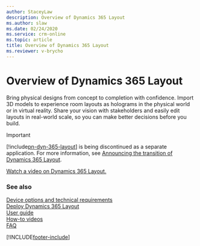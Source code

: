 ```yaml
---
author: StaceyLaw
description: Overview of Dynamics 365 Layout
ms.author: slaw
ms.date: 02/24/2020
ms.service: crm-online
ms.topic: article
title: Overview of Dynamics 365 Layout
ms.reviewer: v-brycho
---
```


# Overview of Dynamics 365 Layout

Bring physical designs from concept to completion with confidence. Import 3D models to experience room layouts as holograms in the physical world or in virtual reality. Share your vision with stakeholders and easily edit layouts in real-world scale, so you can make better decisions before you build.

>[!IMPORTANT]
>[!include[pn-dyn-365-layout](../includes/pn-dyn-365-layout.md)] is being discontinued as a separate application. For more information, see [Announcing the transition of Dynamics 365 Layout](https://aka.ms/LayoutTransition).

[Watch a video on Dynamics 365 Layout.](https://dynamics.microsoft.com/mixed-reality/layout/)

### See also
[Device options and technical requirements](requirements.md)<br/>
[Deploy Dynamics 365 Layout](buy-and-deploy-layout.md)<br>
[User guide](user-guide.md)<br/>
[How-to videos](videos.md)<br/>
[FAQ](faq.md)<br/>


[!INCLUDE[footer-include](../includes/footer-banner.md)]